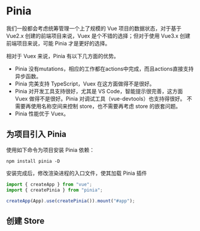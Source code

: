 # Pinia
我们一般都会考虑统筹管理一个上了规模的 Vue 项目的数据状态，对于基于 Vue2.x 创建的前端项目来说，Vuex 是个不错的选择；但对于使用 Vue3.x 创建前端项目来说，可能 Pinia 才是更好的选择。

相对于 Vuex 来说，Pinia 有以下几方面的优势。

* Pinia 没有mutations，相应的工作都在actions中完成，而且actions直接支持异步函数。
* Pinia 完美支持 TypeScript，Vuex 在这方面做得不是很好。
* Pinia 对开发工具支持很好，尤其是 VS Code，智能提示很完善，这方面 Vuex 做得不是很好。Pinia 对调试工具（vue-devtools）也支持得很好。 不需要再使用名称空间来控制 store，也不需要再考虑 store 的嵌套问题。
* Pinia 性能优于 Vuex。
## 为项目引入 Pinia
使用如下命令为项目安装 Pinia 依赖：
```shell
npm install pinia -D
```
安装完成后，修改渲染进程的入口文件，使其加载 Pinia 插件
```js
import { createApp } from "vue";
import { createPinia } from "pinia";

createApp(App).use(createPinia()).mount("#app");
```

## 创建 Store
